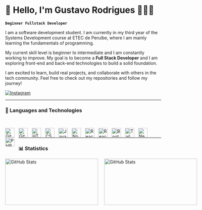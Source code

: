 
# 👋 Hello, I'm Gustavo Rodrigues 👩🏻‍💻 

**`Beginner Fullstack Developer`**

I am a software development student. I am currently in my third year of the Systems Development course at ETEC de Peruíbe, where I am mainly learning the fundamentals of programming.

My current skill level is beginner to intermediate and I am constantly working to improve. My goal is to become a **Full Stack Developer** and I am exploring front-end and back-end technologies to build a solid foundation.

I am excited to learn, build real projects, and collaborate with others in the tech community. Feel free to check out my repositories and follow my journey!

[![Instagram](https://img.shields.io/badge/Instagram-E4405F?style=for-the-badge&logo=instagram&logoColor=white)](https://www.instagram.com/gustav_grs/)

---

### 🤖 Languages ​​and Technologies
<br/>

<img 
    align="left" 
    alt="Git" 
    title="Git" 
    width="30px" 
    style="padding-right: 10px;" 
    src="https://cdn.jsdelivr.net/gh/devicons/devicon@latest/icons/git/git-original.svg" 
/>
<img 
    align="left" 
    alt="GitHub" 
    title="GitHub" 
    width="30px" 
    style="padding-right: 10px;" 
    src="https://cdn.jsdelivr.net/gh/devicons/devicon@latest/icons/github/github-original.svg" 
/>
<img 
    align="left" 
    alt="HTML" 
    title="HTML" 
    width="30px" 
    style="padding-right: 10px;" 
    src="https://cdn.jsdelivr.net/gh/devicons/devicon@latest/icons/html5/html5-original.svg" 
/>
<img 
    align="left" 
    alt="CSS" 
    title="CSS" 
    width="30px" 
    style="padding-right: 10px;" 
    src="https://cdn.jsdelivr.net/gh/devicons/devicon@latest/icons/css3/css3-original.svg" 
/>
<img 
    align="left" 
    alt="JavaScript" 
    title="JavaScript" 
    width="30px" 
    style="padding-right: 10px;" 
    src="https://cdn.jsdelivr.net/gh/devicons/devicon@latest/icons/javascript/javascript-original.svg" 
/>
<img 
    align="left" 
    alt="Node.js" 
    title="Node.js" 
    width="30px" 
    style="padding-right: 10px;" 
    src="https://cdn.jsdelivr.net/gh/devicons/devicon@latest/icons/nodejs/nodejs-original.svg" 
/>
<img 
    align="left" 
    alt="React" 
    title="React" 
    width="30px" 
    style="padding-right: 10px;" 
    src="https://cdn.jsdelivr.net/gh/devicons/devicon@latest/icons/react/react-original.svg" 
/>
<img 
    align="left" 
    alt="React Native" 
    title="React Native" 
    width="30px" 
    style="padding-right: 10px;" 
    src="https://cdn.jsdelivr.net/gh/devicons/devicon@latest/icons/react/react-original-wordmark.svg" 
/>
<img 
    align="left" 
    alt="Bootstrap" 
    title="Bootstrap" 
    width="30px" 
    style="padding-right: 10px;" 
    src="https://cdn.jsdelivr.net/gh/devicons/devicon@latest/icons/bootstrap/bootstrap-original.svg" 
/>
<img 
    align="left" 
    alt="Tailwind" 
    title="Tailwind" 
    width="30px" 
    style="padding-right: 10px;" 
    src="https://cdn.jsdelivr.net/gh/devicons/devicon@latest/icons/tailwindcss/tailwindcss-original.svg" 
/>
<img 
    align="left" 
    alt="Next.js" 
    title="Next.js" 
    width="30px" 
    style="padding-right: 10px;" 
    src="https://cdn.jsdelivr.net/gh/devicons/devicon@latest/icons/nextjs/nextjs-original.svg" 
/>
<img 
    align="left" 
    alt="PHP" 
    title="PHP" 
    width="30px" 
    style="padding-right: 10px;" 
    src="https://cdn.jsdelivr.net/gh/devicons/devicon@latest/icons/php/php-original.svg" 
/>

<br/>

---


### 📊 Statistics

<div align="left" style="display: flex; gap: 10px;">
  <img 
    alt="GitHub Stats" 
    height="150" 
    width="300"
    style="padding-right: 10px;" 
    src="https://github-readme-stats.vercel.app/api?username=Devgusta5&show_icons=true&theme=tokyonight&include_all_commits=true&locale=pt-br" 
  />
  <img 
    alt="GitHub Stats" 
    height="150" 
    width="300"
    src="https://github-readme-stats.vercel.app/api/top-langs/?username=Devgusta5&theme=tokyonight&layout=compact&custom_title=Tecnologias&langs_count=9" 
  />
</div>





